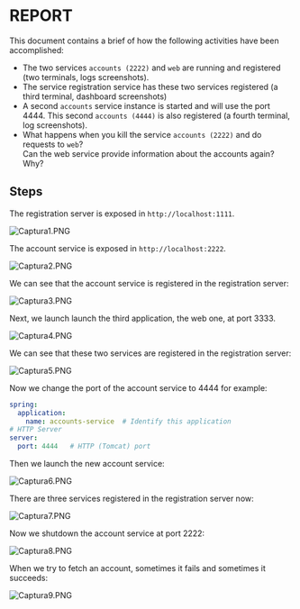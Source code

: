 # REPORT

This document contains a brief of how the following activities have been accomplished:

- The two services `accounts (2222)` and `web` are running and registered (two terminals, logs screenshots).
- The service registration service has these two services registered (a third terminal, dashboard screenshots)
- A second `accounts` service instance is started and will use the port 4444. This second `accounts (4444)` is also
  registered (a fourth terminal, log screenshots).
- What happens when you kill the service `accounts (2222)` and do requests to `web`?  
  Can the web service provide information about the accounts again? Why?

## Steps

The registration server is exposed in `http://localhost:1111`.

![Captura1.PNG](Captura1.PNG)

The account service is exposed in `http://localhost:2222`.

![Captura2.PNG](Captura2.PNG)

We can see that the account service is registered in the registration server:

![Captura3.PNG](Captura3.PNG)

Next, we launch launch the third application, the web one, at port 3333.

![Captura4.PNG](Captura4.PNG)

We can see that these two services are registered in the registration server:

![Captura5.PNG](Captura5.PNG)

Now we change the port of the account service to 4444 for example:

```yaml
spring:
  application:
    name: accounts-service  # Identify this application
# HTTP Server
server:
  port: 4444   # HTTP (Tomcat) port
```

Then we launch the new account service:

![Captura6.PNG](Captura6.PNG)

There are three services registered in the registration server now:

![Captura7.PNG](Captura7.PNG)

Now we shutdown the account service at port 2222:

![Captura8.PNG](Captura8.PNG)

When we try to fetch an account, sometimes it fails and sometimes it succeeds:

![Captura9.PNG](Captura9.PNG)